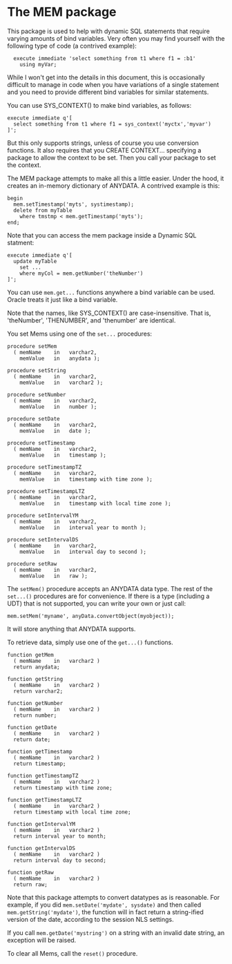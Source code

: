 # The MEM package

This package is used to help with dynamic SQL statements that require
varying amounts of bind variables. Very often you may find yourself
with the following type of code (a contrived example):

      execute immediate 'select something from t1 where f1 = :b1'
        using myVar;

While I won't get into the details in this document, this is occasionally difficult to manage in code when you have variations of a single statement and you need to provide different bind variables for similar statements.

You can use SYS_CONTEXT() to make bind variables, as follows:

    execute immediate q'[
      select something from t1 where f1 = sys_context('myctx','myvar')
    ]';

But this only supports strings, unless of course you use conversion functions.
It also requires that you CREATE CONTEXT... specifying a package to allow the
context to be set. Then you call your package to set the context.

The MEM package attempts to make all this a little easier. Under the hood, it creates 
an in-memory dictionary of ANYDATA. A contrived example is this:

    begin
      mem.setTimestamp('myts', systimestamp);
      delete from myTable
        where tmstmp < mem.getTimestamp('myts');
    end;

Note that you can access the mem package inside a Dynamic SQL statment:

    execute immediate q'[
      update myTable 
        set ... 
        where myCol = mem.getNumber('theNumber')
    ]';

You can use `mem.get...` functions anywhere a bind variable can be used.
Oracle treats it just like a bind variable.

Note that the names, like SYS_CONTEXT() are case-insensitive. That is,
'theNumber', 'THENUMBER', and 'thenumber' are identical.

You set Mems using one of the `set...` procedures:

    procedure setMem
      ( memName    in   varchar2,
        memValue   in   anydata );

    procedure setString
      ( memName    in   varchar2,
        memValue   in   varchar2 );

    procedure setNumber
      ( memName    in   varchar2,
        memValue   in   number );

    procedure setDate
      ( memName    in   varchar2,
        memValue   in   date );

    procedure setTimestamp
      ( memName    in   varchar2,
        memValue   in   timestamp );

    procedure setTimestampTZ
      ( memName    in   varchar2,
        memValue   in   timestamp with time zone );

    procedure setTimestampLTZ
      ( memName    in   varchar2,
        memValue   in   timestamp with local time zone );

    procedure setIntervalYM
      ( memName    in   varchar2,
        memValue   in   interval year to month );

    procedure setIntervalDS
      ( memName    in   varchar2,
        memValue   in   interval day to second );

    procedure setRaw
      ( memName    in   varchar2,
        memValue   in   raw );

The `setMem()` procedure accepts an ANYDATA data type. The rest of the
`set...()` procedures are for convenience. If there is a type (including
a UDT) that is not supported, you can write your own or just call:

    mem.setMem('myname', anyData.convertObject(myobject));

It will store anything that ANYDATA supports.

To retrieve data, simply use one of the `get...()` functions.

    function getMem
      ( memName    in   varchar2 )
      return anydata;

    function getString
      ( memName    in   varchar2 )
      return varchar2;

    function getNumber
      ( memName    in   varchar2 )
      return number;

    function getDate
      ( memName    in   varchar2 )
      return date;

    function getTimestamp
      ( memName    in   varchar2 )
      return timestamp;

    function getTimestampTZ
      ( memName    in   varchar2 )
      return timestamp with time zone;

    function getTimestampLTZ
      ( memName    in   varchar2 )
      return timestamp with local time zone;

    function getIntervalYM
      ( memName    in   varchar2 )
      return interval year to month;

    function getIntervalDS
      ( memName    in   varchar2 )
      return interval day to second;

    function getRaw
      ( memName    in   varchar2 )
      return raw;

Note that this package attempts to convert datatypes as is reasonable.
For example, if you did `mem.setDate('mydate', sysdate)` and then called 
`mem.getString('mydate')`, the function will in fact return a string-ified
version of the date, according to the session NLS settings.

If you call `mem.getDate('mystring')` on a string with an invalid date
string, an exception will be raised.

To clear all Mems, call the `reset()` procedure.
